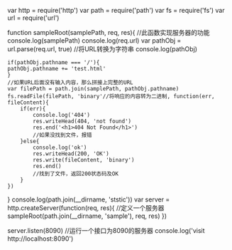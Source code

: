 
var http = require('http')
var path = require('path')
var fs = require('fs')
var url = require('url')


function sampleRoot(samplePath, req, res){
    //此函数实现服务器的功能
	console.log(samplePath)
	console.log(req.url)
	var pathObj = url.parse(req.url, true)
    //将URL转换为字符串
	console.log(pathObj)

	if(pathObj.pathname === '/'){
	pathObj.pathname += 'test.html'
	}
    //如果URL后面没有输入内容，那么拼接上完整的URL
	var filePath = path.join(samplePath, pathObj.pathname)
	fs.readFile(filePath, 'binary'//将响应的内容转为二进制, function(err, fileContent){
		if(err){
			console.log('404')
			res.writeHead(404, 'not found')
			res.end('<h1>404 Not Found</h1>')
            //如果没找到文件，报错
		}else{
			console.log('ok')
			res.writeHead(200, 'OK')
			res.write(fileContent, 'binary')
			res.end()
            //找到了文件，返回200状态码及OK
		}
	})
}
console.log(path.join(__dirname, 'ststic'))
var server = http.createServer(function(req, res){
    //定义一个服务器
	sampleRoot(path.join(__dirname, 'sample'), req, res)
})

server.listen(8090)
//运行一个接口为8090的服务器
console.log('visit http://localhost:8090')
